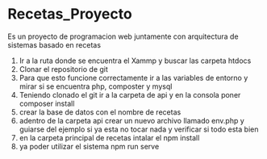 # Recetas_Proyecto
Es un proyecto de programacion web juntamente con arquitectura de sistemas basado en recetas

1. Ir a la ruta donde se encuentra el Xammp y buscar las carpeta htdocs
2. Clonar el repositorio de git 
3. Para que esto funcione correctamente ir a las variables de entorno y mirar si se encuentra php, composter y mysql
4. Teniendo clonado el git ir a la carpeta de api y en la consola poner composer install
5. crear la base de datos con el nombre de recetas
6. adentro de la carpeta api crear un nuevo archivo llamado env.php y guiarse del ejemplo si ya esta no tocar nada y verificar si todo esta bien
7. en la carpeta principal de recetas intalar el npm install
8. ya poder utilizar el sistema npm run serve

